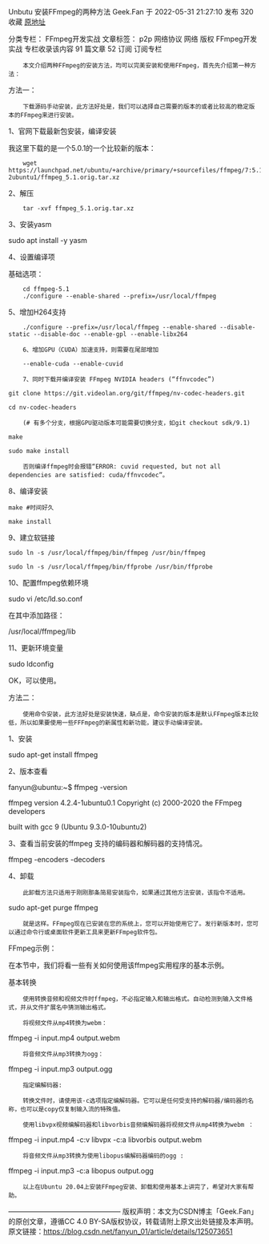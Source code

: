 Unbutu 安装FFmpeg的两种方法
Geek.Fan
于 2022-05-31 21:27:10 发布 320
收藏
[原地址](https://blog.csdn.net/fanyun_01/article/details/125073651)

分类专栏： FFmpeg开发实战 文章标签： p2p 网络协议 网络
版权
FFmpeg开发实战 专栏收录该内容
91 篇文章 52 订阅
订阅专栏

        本文介绍两种FFmpeg的安装方法，均可以完美安装和使用FFmpeg，首先先介绍第一种方法：

方法一：

        下载源码手动安装，此方法好处是，我们可以选择自己需要的版本的或者比较高的稳定版本的FFmpeg来进行安装。

1、官网下载最新包安装，编译安装

 我这里下载的是一个5.0.1的一个比较新的版本：

        wget https://launchpad.net/ubuntu/+archive/primary/+sourcefiles/ffmpeg/7:5.1-2ubuntu1/ffmpeg_5.1.orig.tar.xz

2、解压

        tar -xvf ffmpeg_5.1.orig.tar.xz

3、安装yasm

sudo apt install -y yasm

4、设置编译项

基础选项：

        cd ffmpeg-5.1
        ./configure --enable-shared --prefix=/usr/local/ffmpeg

5、增加H264支持

        ./configure --prefix=/usr/local/ffmpeg --enable-shared --disable-static --disable-doc --enable-gpl --enable-libx264

        6、增加GPU（CUDA）加速支持，则需要在尾部增加

        --enable-cuda --enable-cuvid

        7、同时下载并编译安装 FFmpeg NVIDIA headers (“ffnvcodec”)

    git clone https://git.videolan.org/git/ffmpeg/nv-codec-headers.git
     
    cd nv-codec-headers

        (# 有多个分支，根据GPU驱动版本可能需要切换分支，如git checkout sdk/9.1)

    make
     
    sudo make install

        否则编译ffmpeg时会报错“ERROR: cuvid requested, but not all dependencies are satisfied: cuda/ffnvcodec”。

 

8、编译安装

    make #时间好久
     
    make install

9、建立软链接

    sudo ln -s /usr/local/ffmpeg/bin/ffmpeg /usr/bin/ffmpeg
     
    sudo ln -s /usr/local/ffmpeg/bin/ffprobe /usr/bin/ffprobe

10、配置ffmpeg依赖环境

sudo vi /etc/ld.so.conf

在其中添加路径：

/usr/local/ffmpeg/lib

11、更新环境变量

sudo ldconfig

OK，可以使用。

方法二：

        使用命令安装，此方法好处是安装快速，缺点是，命令安装的版本是默认FFmpeg版本比较低，所以如果要使用一些FFFmpeg的新属性和新功能，建议手动编译安装。

1、安装

sudo apt-get install ffmpeg

2、版本查看

fanyun@ubuntu:~$ ffmpeg -version

ffmpeg version 4.2.4-1ubuntu0.1 Copyright (c) 2000-2020 the FFmpeg developers

built with gcc 9 (Ubuntu 9.3.0-10ubuntu2)

 

3、查看当前安装的ffmpeg 支持的编码器和解码器的支持情况。

ffmpeg -encoders -decoders

4、卸载

        此卸载方法只适用于刚刚那条简易安装指令，如果通过其他方法安装，该指令不适用。

sudo apt-get purge ffmpeg

        就是这样。FFmpeg现在已安装在您的系统上，您可以开始使用它了。发行新版本时，您可以通过命令行或桌面软件更新工具来更新FFmpeg软件包。

FFmpeg示例：

在本节中，我们将看一些有关如何使用该ffmpeg实用程序的基本示例。

基本转换

        使用转换音频和视频文件时ffmpeg，不必指定输入和输出格式。自动检测到输入文件格式，并从文件扩展名中猜测输出格式。

        将视频文件从mp4转换为webm：

ffmpeg -i input.mp4 output.webm

        将音频文件从mp3转换为ogg：

ffmpeg -i input.mp3 output.ogg

        指定编解码器:

        转换文件时，请使用该-c选项指定编解码器。它可以是任何受支持的解码器/编码器的名称，也可以是copy仅复制输入流的特殊值。

        使用libvpx视频编解码器和libvorbis音频编解码器将视频文件从mp4转换为webm ：

ffmpeg -i input.mp4 -c:v libvpx -c:a libvorbis output.webm

        将音频文件从mp3转换为使用libopus编解码器编码的ogg :

ffmpeg -i input.mp3 -c:a libopus output.ogg

        以上在Ubuntu 20.04上安装FFmpeg安装、卸载和使用基本上讲完了，希望对大家有帮助。
————————————————
版权声明：本文为CSDN博主「Geek.Fan」的原创文章，遵循CC 4.0 BY-SA版权协议，转载请附上原文出处链接及本声明。
原文链接：https://blog.csdn.net/fanyun_01/article/details/125073651
